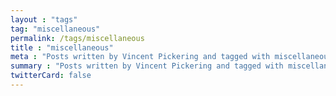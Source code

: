 ```yaml
---
layout : "tags"
tag: "miscellaneous"
permalink: /tags/miscellaneous
title : "miscellaneous"
meta : "Posts written by Vincent Pickering and tagged with miscellaneous"
summary : "Posts written by Vincent Pickering and tagged with miscellaneous"
twitterCard: false
---
```

